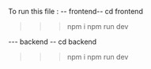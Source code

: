 To run this file :
 -- frontend--
 cd frontend
 >>> npm i
 >>> npm run dev

 --- backend --
 cd backend
 >>> npm i
 >>> npm run dev
